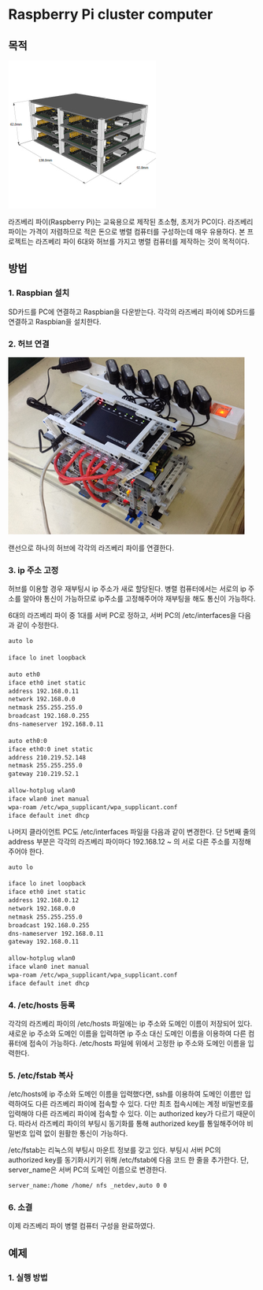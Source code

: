 # Raspberry Pi cluster computer

## 목적

![라즈베리 파이 병렬 컴퓨터 모델](image/image_01.jpg)

라즈베리 파이(Raspberry Pi)는 교육용으로 제작된 초소형, 초저가 PC이다. 라즈베리 파이는 가격이 저렴하므로 적은 돈으로 병렬 컴퓨터를 구성하는데 매우 유용하다. 본 프로젝트는 라즈베리 파이 6대와 허브를 가지고 병렬 컴퓨터를 제작하는 것이 목적이다.

## 방법

### 1. Raspbian 설치

[Raspbian 다운로드]: https://www.raspberrypi.org/software/operating-systems/	"Raspbian 링크"

SD카드를 PC에 연결하고 Raspbian을 다운받는다. 각각의 라즈베리 파이에 SD카드를 연결하고 Raspbian을 설치한다.

### 2. 허브 연결

![허브에 연결한 라즈베리 파이](image/image_02.jpg)

랜선으로 하나의 허브에 각각의 라즈베리 파이를 연결한다.

### 3. ip 주소 고정

허브를 이용할 경우 재부팅시 ip 주소가 새로 할당된다. 병렬 컴퓨터에서는 서로의 ip 주소를 알아야 통신이 가능하므로 ip주소를 고정해주어야 재부팅을 해도 통신이 가능하다.

6대의 라즈베리 파이 중 1대를 서버 PC로 정하고, 서버 PC의 /etc/interfaces을 다음과 같이 수정한다.

```bash
auto lo

iface lo inet loopback

auto eth0
iface eth0 inet static
address 192.168.0.11
network 192.168.0.0
netmask 255.255.255.0
broadcast 192.168.0.255
dns-nameserver 192.168.0.11

auto eth0:0
iface eth0:0 inet static
address 210.219.52.148
netmask 255.255.255.0
gateway 210.219.52.1

allow-hotplug wlan0
iface wlan0 inet manual
wpa-roam /etc/wpa_supplicant/wpa_supplicant.conf
iface default inet dhcp
```

나머지 클라이언트 PC도 /etc/interfaces 파일을 다음과 같이 변경한다. 단 5번째 줄의 address 부분은 각각의 라즈베리 파이마다 192.168.12 ~ 의 서로 다른 주소를 지정해주어야 한다.

```bash
auto lo

iface lo inet loopback
iface eth0 inet static
address 192.168.0.12
network 192.168.0.0
netmask 255.255.255.0
broadcast 192.168.0.255
dns-nameserver 192.168.0.11
gateway 192.168.0.11

allow-hotplug wlan0
iface wlan0 inet manual
wpa-roam /etc/wpa_supplicant/wpa_supplicant.conf
iface default inet dhcp
```

### 4. /etc/hosts 등록

각각의 라즈베리 파이의 /etc/hosts 파일에는 ip 주소와 도메인 이름이 저장되어 있다. 새로운 ip 주소와 도메인 이름을 입력하면 ip 주소 대신 도메인 이름을 이용하여 다른 컴퓨터에 접속이 가능하다. /etc/hosts 파일에 위에서 고정한 ip 주소와 도메인 이름을 입력한다.

### 5. /etc/fstab 복사

/etc/hosts에 ip 주소와 도메인 이름을 입력했다면, ssh를 이용하여 도메인 이름만 입력하여도 다른 라즈베리 파이에 접속할 수 있다. 다만 최초 접속시에는 계정 비밀번호를 입력해야 다른 라즈베리 파이에 접속할 수 있다. 이는 authorized key가 다르기 때문이다. 따라서 라즈베리 파이의 부팅시 동기화를 통해 authorized key를 통일해주어야 비밀번호 입력 없이 원활한 통신이 가능하다.

/etc/fstab는 리눅스의 부팅시 마운트 정보를 갖고 있다. 부팅시 서버 PC의 authorized key를 동기화시키기 위해 /etc/fstab에 다음 코드 한 줄을 추가한다. 단, server_name은 서버 PC의 도메인 이름으로 변경한다.

```bash
server_name:/home /home/ nfs _netdev,auto 0 0
```

### 6. 소결

이제 라즈베리 파이 병렬 컴퓨터 구성을 완료하였다.

## 예제

### 1. 실행 방법

